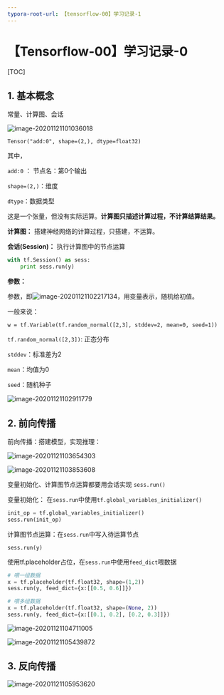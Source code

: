 ```yaml
---
typora-root-url: 【tensorflow-00】学习记录-1
---
```


# 【Tensorflow-00】学习记录-0

[TOC]

## 1. 基本概念

常量、计算图、会话

![image-20201121101036018](/image/image-20201121101036018.png)

`Tensor("add:0", shape=(2,), dtype=float32)`

其中，

`add:0` ： 节点名：第0个输出

`shape=(2,)`：维度

`dtype`：数据类型

这是一个张量，但没有实际运算。**计算图只描述计算过程，不计算结算结果。**



**计算图：** 搭建神经网络的计算过程，只搭建，不运算。

**会话(Session)：** 执行计算图中的节点运算

```python
with tf.Session() as sess:
	print sess.run(y)
```

 **参数：**

参数，即![image-20201121102217134](/image/image-20201121102217134.png)，用变量表示，随机给初值。

一般来说：

`w = tf.Variable(tf.random_normal([2,3], stddev=2, mean=0, seed=1))`

`tf.random_normal([2,3])`: 正态分布

`stddev`：标准差为2

`mean`：均值为0

`seed`：随机种子

![image-20201121102911779](/image/image-20201121102911779.png)



## 2. 前向传播

前向传播：搭建模型，实现推理：

![image-20201121103654303](/image/image-20201121103654303.png)

![image-20201121103853608](/image/image-20201121103853608.png)



变量初始化、计算图节点运算都要用会话实现 `sess.run()`

变量初始化： 在`sess.run`中使用`tf.global_variables_initializer()`

```python
init_op = tf.global_variables_initializer()
sess.run(init_op)
```

 计算图节点运算：在`sess.run`中写入待运算节点

```
sess.run(y)
```

使用tf.placeholder占位，在`sess.run`中使用`feed_dict`喂数据

```python
# 喂一组数据
x = tf.placeholder(tf.float32, shape=(1,2))
sess.run(y, feed_dict={x:[[0.5, 0.6]]})

# 喂多组数据
x = tf.placeholder(tf.float32, shape=(None, 2))
sess.run(y, feed_dict={x:[[0.1, 0.2], [0.2, 0.3]]})
```

![image-20201121104711005](/image/image-20201121104711005.png)

![image-20201121105439872](/image/image-20201121105439872.png)

## 3. 反向传播

![image-20201121105953620](/image/image-20201121105953620.png)